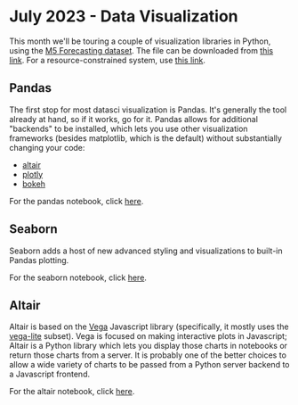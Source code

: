 # July 2023 - Data Visualization

This month we'll be touring a couple of visualization libraries in Python,
  using the [M5 Forecasting dataset](https://www.kaggle.com/competitions/m5-forecasting-accuracy/data).
The file can be downloaded from [this link](https://u.pcloud.link/publink/show?code=XZDNPAVZAoSwokfqas8pjpbPUwyCT4L56O1V).
For a resource-constrained system, use [this link](https://u.pcloud.link/publink/show?code=XZ9NPAVZyRbxSDnzPtSMF0seeGfYwRN2iMXk).

## Pandas

The first stop for most datasci visualization is Pandas. It's generally the tool already at hand,
  so if it works, go for it.
Pandas allows for additional "backends" to be installed, which lets you use other visualization frameworks
  (besides matplotlib, which is the default) without substantially changing your code:
   - [altair](https://github.com/altair-viz/altair_pandas)
   - [plotly](https://plotly.com/python/pandas-backend/)
   - [bokeh](https://github.com/PatrikHlobil/Pandas-Bokeh)

For the pandas notebook, click [here](./pandas.ipynb).

## Seaborn 

Seaborn adds a host of new advanced styling and visualizations to built-in Pandas plotting.

For the seaborn notebook, click [here](./seaborn.ipynb).

## Altair

Altair is based on the [Vega](https://vega.github.io/vega/) Javascript library (specifically, it mostly uses the [vega-lite](https://vega.github.io/vega-lite/) subset).
  Vega is focused on making interactive plots in Javascript; Altair is a Python library which lets you display those charts in notebooks or return those charts from a server.
  It is probably one of the better choices to allow a wide variety of charts to be passed from a Python server backend to a Javascript frontend.

For the altair notebook, click [here](./altair.ipynb).
